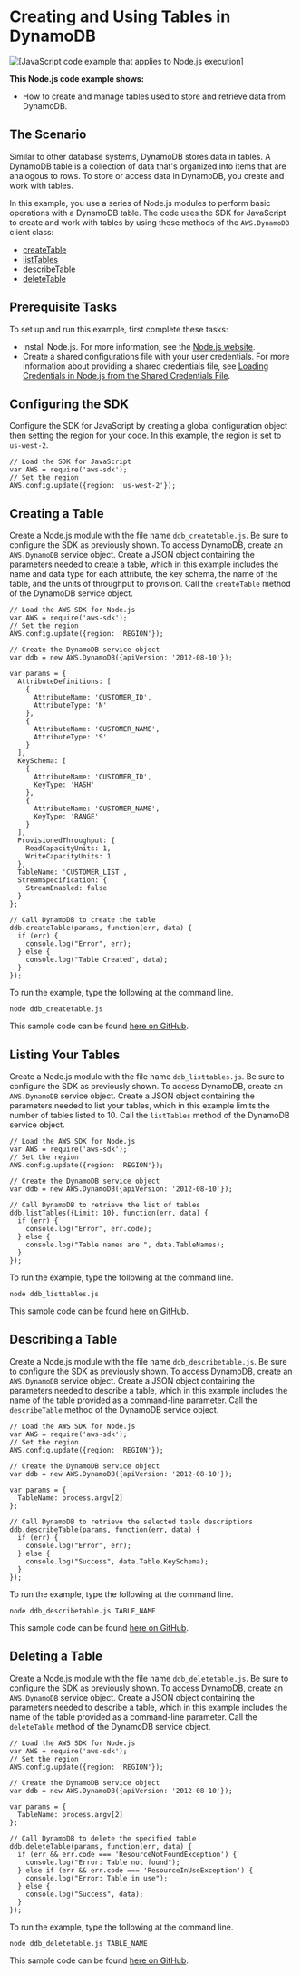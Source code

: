 # Creating and Using Tables in DynamoDB<a name="dynamodb-examples-using-tables"></a>

![\[JavaScript code example that applies to Node.js execution\]](http://docs.aws.amazon.com/sdk-for-javascript/v2/developer-guide/images/nodeicon.png)

**This Node\.js code example shows:**
+ How to create and manage tables used to store and retrieve data from DynamoDB\.

## The Scenario<a name="dynamodb-examples-using-tables-scenario"></a>

Similar to other database systems, DynamoDB stores data in tables\. A DynamoDB table is a collection of data that's organized into items that are analogous to rows\. To store or access data in DynamoDB, you create and work with tables\.

In this example, you use a series of Node\.js modules to perform basic operations with a DynamoDB table\. The code uses the SDK for JavaScript to create and work with tables by using these methods of the `AWS.DynamoDB` client class:
+ [createTable](https://docs.aws.amazon.com/AWSJavaScriptSDK/latest/AWS/DynamoDB.html#createTable-property)
+ [listTables](https://docs.aws.amazon.com/AWSJavaScriptSDK/latest/AWS/DynamoDB.html#listTables-property)
+ [describeTable](https://docs.aws.amazon.com/AWSJavaScriptSDK/latest/AWS/DynamoDB.html#describeTable-property)
+ [deleteTable](https://docs.aws.amazon.com/AWSJavaScriptSDK/latest/AWS/DynamoDB.html#deleteTable-property)

## Prerequisite Tasks<a name="dynamodb-examples-using-tables-prerequisites"></a>

To set up and run this example, first complete these tasks:
+ Install Node\.js\. For more information, see the [Node\.js website](https://nodejs.org)\.
+ Create a shared configurations file with your user credentials\. For more information about providing a shared credentials file, see [Loading Credentials in Node\.js from the Shared Credentials File](loading-node-credentials-shared.md)\.

## Configuring the SDK<a name="dynamodb-example-using-tables-configure-sdk"></a>

Configure the SDK for JavaScript by creating a global configuration object then setting the region for your code\. In this example, the region is set to `us-west-2`\.

```
// Load the SDK for JavaScript
var AWS = require('aws-sdk');
// Set the region 
AWS.config.update({region: 'us-west-2'});
```

## Creating a Table<a name="dynamodb-examples-using-tables-creating-a-table"></a>

Create a Node\.js module with the file name `ddb_createtable.js`\. Be sure to configure the SDK as previously shown\. To access DynamoDB, create an `AWS.DynamoDB` service object\. Create a JSON object containing the parameters needed to create a table, which in this example includes the name and data type for each attribute, the key schema, the name of the table, and the units of throughput to provision\. Call the `createTable` method of the DynamoDB service object\.

```
// Load the AWS SDK for Node.js
var AWS = require('aws-sdk');
// Set the region 
AWS.config.update({region: 'REGION'});

// Create the DynamoDB service object
var ddb = new AWS.DynamoDB({apiVersion: '2012-08-10'});

var params = {
  AttributeDefinitions: [
    {
      AttributeName: 'CUSTOMER_ID',
      AttributeType: 'N'
    },
    {
      AttributeName: 'CUSTOMER_NAME',
      AttributeType: 'S'
    }
  ],
  KeySchema: [
    {
      AttributeName: 'CUSTOMER_ID',
      KeyType: 'HASH'
    },
    {
      AttributeName: 'CUSTOMER_NAME',
      KeyType: 'RANGE'
    }
  ],
  ProvisionedThroughput: {
    ReadCapacityUnits: 1,
    WriteCapacityUnits: 1
  },
  TableName: 'CUSTOMER_LIST',
  StreamSpecification: {
    StreamEnabled: false
  }
};

// Call DynamoDB to create the table
ddb.createTable(params, function(err, data) {
  if (err) {
    console.log("Error", err);
  } else {
    console.log("Table Created", data);
  }
});
```

To run the example, type the following at the command line\.

```
node ddb_createtable.js
```

This sample code can be found [here on GitHub](https://github.com/awsdocs/aws-doc-sdk-examples/blob/master/javascript/example_code/dynamodb/ddb_createtable.js)\.

## Listing Your Tables<a name="dynamodb-examples-using-tables-listing-tables"></a>

Create a Node\.js module with the file name `ddb_listtables.js`\. Be sure to configure the SDK as previously shown\. To access DynamoDB, create an `AWS.DynamoDB` service object\. Create a JSON object containing the parameters needed to list your tables, which in this example limits the number of tables listed to 10\. Call the `listTables` method of the DynamoDB service object\.

```
// Load the AWS SDK for Node.js
var AWS = require('aws-sdk');
// Set the region 
AWS.config.update({region: 'REGION'});

// Create the DynamoDB service object
var ddb = new AWS.DynamoDB({apiVersion: '2012-08-10'});

// Call DynamoDB to retrieve the list of tables
ddb.listTables({Limit: 10}, function(err, data) {
  if (err) {
    console.log("Error", err.code);
  } else {
    console.log("Table names are ", data.TableNames);
  }
});
```

To run the example, type the following at the command line\.

```
node ddb_listtables.js
```

This sample code can be found [here on GitHub](https://github.com/awsdocs/aws-doc-sdk-examples/blob/master/javascript/example_code/dynamodb/ddb_listtables.js)\.

## Describing a Table<a name="dynamodb-examples-using-tables-describing-a-table"></a>

Create a Node\.js module with the file name `ddb_describetable.js`\. Be sure to configure the SDK as previously shown\. To access DynamoDB, create an `AWS.DynamoDB` service object\. Create a JSON object containing the parameters needed to describe a table, which in this example includes the name of the table provided as a command\-line parameter\. Call the `describeTable` method of the DynamoDB service object\.

```
// Load the AWS SDK for Node.js
var AWS = require('aws-sdk');
// Set the region 
AWS.config.update({region: 'REGION'});

// Create the DynamoDB service object
var ddb = new AWS.DynamoDB({apiVersion: '2012-08-10'});

var params = {
  TableName: process.argv[2]
};

// Call DynamoDB to retrieve the selected table descriptions
ddb.describeTable(params, function(err, data) {
  if (err) {
    console.log("Error", err);
  } else {
    console.log("Success", data.Table.KeySchema);
  }
});
```

To run the example, type the following at the command line\.

```
node ddb_describetable.js TABLE_NAME
```

This sample code can be found [here on GitHub](https://github.com/awsdocs/aws-doc-sdk-examples/blob/master/javascript/example_code/dynamodb/ddb_describetable.js)\.

## Deleting a Table<a name="dynamodb-examples-using-tables-deleting-a-table"></a>

Create a Node\.js module with the file name `ddb_deletetable.js`\. Be sure to configure the SDK as previously shown\. To access DynamoDB, create an `AWS.DynamoDB` service object\. Create a JSON object containing the parameters needed to describe a table, which in this example includes the name of the table provided as a command\-line parameter\. Call the `deleteTable` method of the DynamoDB service object\.

```
// Load the AWS SDK for Node.js
var AWS = require('aws-sdk');
// Set the region 
AWS.config.update({region: 'REGION'});

// Create the DynamoDB service object
var ddb = new AWS.DynamoDB({apiVersion: '2012-08-10'});

var params = {
  TableName: process.argv[2]
};

// Call DynamoDB to delete the specified table
ddb.deleteTable(params, function(err, data) {
  if (err && err.code === 'ResourceNotFoundException') {
    console.log("Error: Table not found");
  } else if (err && err.code === 'ResourceInUseException') {
    console.log("Error: Table in use");
  } else {
    console.log("Success", data);
  }
});
```

To run the example, type the following at the command line\.

```
node ddb_deletetable.js TABLE_NAME
```

This sample code can be found [here on GitHub](https://github.com/awsdocs/aws-doc-sdk-examples/blob/master/javascript/example_code/dynamodb/ddb_deletetable.js)\.